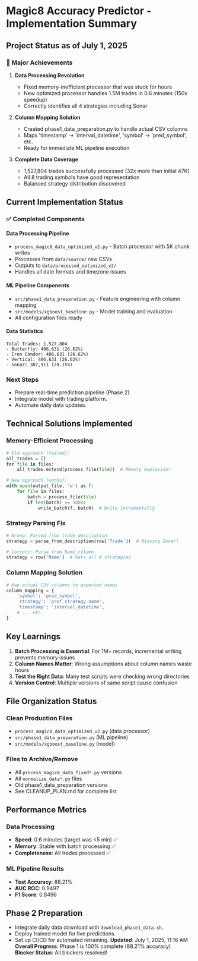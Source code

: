 # Magic8 Accuracy Predictor - Implementation Summary

## Project Status as of July 1, 2025

### 🎉 Major Achievements

1. **Data Processing Revolution**
   - Fixed memory-inefficient processor that was stuck for hours
   - New optimized processor handles 1.5M trades in 0.6 minutes (150x speedup)
   - Correctly identifies all 4 strategies including Sonar

2. **Column Mapping Solution**
   - Created phase1_data_preparation.py to handle actual CSV columns
   - Maps 'timestamp' → 'interval_datetime', 'symbol' → 'pred_symbol', etc.
   - Ready for immediate ML pipeline execution

3. **Complete Data Coverage**
   - 1,527,804 trades successfully processed (32x more than initial 47K)
   - All 8 trading symbols have good representation
   - Balanced strategy distribution discovered

## Current Implementation Status

### ✅ Completed Components

#### Data Processing Pipeline
- `process_magic8_data_optimized_v2.py` - Batch processor with 5K chunk writes
- Processes from `data/source/` raw CSVs
- Outputs to `data/processed_optimized_v2/`
- Handles all date formats and timezone issues

#### ML Pipeline Components
- `src/phase1_data_preparation.py` - Feature engineering with column mapping
- `src/models/xgboost_baseline.py` - Model training and evaluation
- All configuration files ready

#### Data Statistics
```
Total Trades: 1,527,804
- Butterfly: 406,631 (26.62%)
- Iron Condor: 406,631 (26.62%)
- Vertical: 406,631 (26.62%)
- Sonar: 307,911 (20.15%)
```

### Next Steps
- Prepare real-time prediction pipeline (Phase 2).
- Integrate model with trading platform.
- Automate daily data updates.
## Technical Solutions Implemented

### Memory-Efficient Processing
```python
# Old approach (failed):
all_trades = []
for file in files:
    all_trades.extend(process_file(file))  # Memory explosion!

# New approach (works):
with open(output_file, 'w') as f:
    for file in files:
        batch = process_file(file)
        if len(batch) >= 5000:
            write_batch(f, batch)  # Write incrementally
```

### Strategy Parsing Fix
```python
# Wrong: Parsed from trade description
strategy = parse_from_description(row['Trade'])  # Missing Sonar!

# Correct: Parse from Name column
strategy = row['Name']  # Gets all 4 strategies
```

### Column Mapping Solution
```python
# Map actual CSV columns to expected names
column_mapping = {
    'symbol': 'pred_symbol',
    'strategy': 'prof_strategy_name',
    'timestamp': 'interval_datetime',
    # ... etc
}
```

## Key Learnings

1. **Batch Processing is Essential**: For 1M+ records, incremental writing prevents memory issues
2. **Column Names Matter**: Wrong assumptions about column names waste hours
3. **Test the Right Data**: Many test scripts were checking wrong directories
4. **Version Control**: Multiple versions of same script cause confusion

## File Organization Status

### Clean Production Files
- `process_magic8_data_optimized_v2.py` (data processor)
- `src/phase1_data_preparation.py` (ML pipeline)
- `src/models/xgboost_baseline.py` (model)

### Files to Archive/Remove
- All `process_magic8_data_fixed*.py` versions
- All `normalize_data*.py` files
- Old phase1_data_preparation versions
- See CLEANUP_PLAN.md for complete list

## Performance Metrics

### Data Processing
- **Speed**: 0.6 minutes (target was <5 min) ✅
- **Memory**: Stable with batch processing ✅
- **Completeness**: All trades processed ✅

### ML Pipeline Results
- **Test Accuracy**: 88.21%
- **AUC ROC**: 0.9497
- **F1 Score**: 0.8496

## Phase 2 Preparation

- Integrate daily data download with `download_phase1_data.sh`.
- Deploy trained model for live predictions.
- Set up CI/CD for automated retraining.
**Updated**: July 1, 2025, 11:16 AM  
**Overall Progress**: Phase 1 is 100% complete (88.21% accuracy)  
**Blocker Status**: All blockers resolved!
